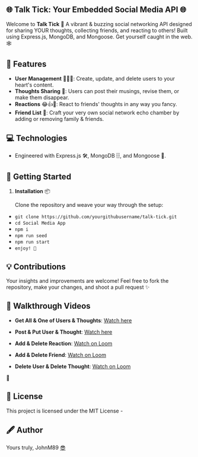 ## 🌐 Talk Tick: Your Embedded Social Media API 🌐

Welcome to **Talk Tick** 🎉 A vibrant & buzzing social networking API designed for sharing YOUR thoughts, collecting friends, and reacting to others! Built using Express.js, MongoDB, and Mongoose. Get yourself caught in the web. 🕸️

## 🚀 Features

- **User Management** 🧑‍🤝‍🧑: Create, update, and delete users to your heart's content.
- **Thoughts Sharing** 💭: Users can post their musings, revise them, or make them disappear.
- **Reactions** 😂👍🎉: React to friends' thoughts in any way you fancy.
- **Friend List** 📖: Craft your very own social network echo chamber by adding or removing family & friends.

## 💻 Technologies

- Engineered with Express.js 🛠️, MongoDB 🗄️, and Mongoose 🐁.

## 🌟 Getting Started

1. **Installation** 📦

   Clone the repository and weave your way through the setup:
   
  - `git clone https://github.com/yourgithubusername/talk-tick.git`
  - `cd Social Media App`
  - `npm i`
  - `npm run seed`
  - `npm run start`
  - `enjoy! 🎈`

## 💡 Contributions

Your insights and improvements are welcome! Feel free to fork the repository, make your changes, and shoot a pull request ✨


## 🎥 Walkthrough Videos

- **Get All & One of Users & Thoughts**: [Watch here](https://drive.google.com/file/d/1nXFchFIdoDeAsUQdR3OZg9DbmaLI1izj/view)

- **Post & Put User & Thought**: [Watch here](https://drive.google.com/file/d/1k30_7EL56F4gX8Zbf0qplmRL61fZrzqP/view)

- **Add & Delete Reaction**: [Watch on Loom](https://www.loom.com/share/5080f46360814a0aaa2d498206abecdf?sid=5e23459a-0073-4470-a9aa-f2113adbb923)

- **Add & Delete Friend**: [Watch on Loom](https://www.loom.com/share/b0d1333ac40a49839ed0dfb4e0a4cc7b?sid=2e527e9a-334c-4a60-a4f1-3c6bbefb4393)

- **Delete User & Delete Thought**: [Watch on Loom](https://www.loom.com/share/476e5be98cc14760bd54ac9042eb545c?sid=2dbf5bbc-72f7-40e2-b040-14ac5ed16d5f)

 🌟


 ## 📄 License

This project is licensed under the MIT License - 


## 🖋️ Author

Yours truly, JohnM89 [😎](https://www.youtube.com/watch?v=xvFZjo5PgG0)

 
